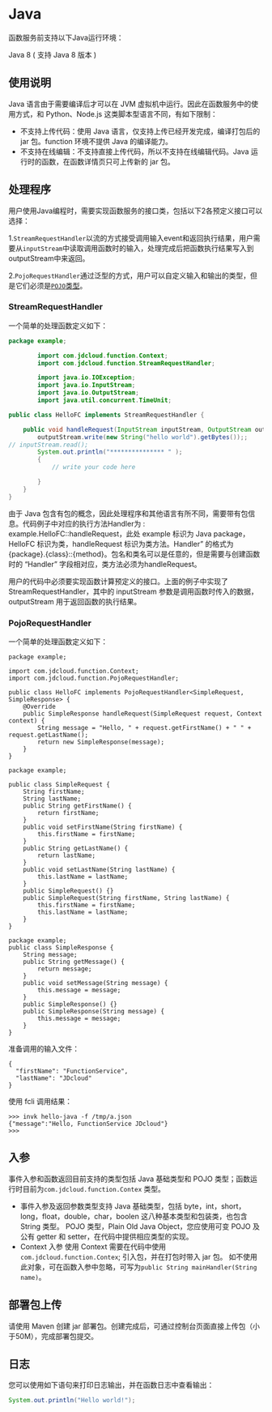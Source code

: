 # Java
函数服务前支持以下Java运行环境：

Java 8 ( 支持 Java 8 版本 )

## 使用说明

Java 语言由于需要编译后才可以在 JVM 虚拟机中运行。因此在函数服务中的使用方式，和 Python、Node.js 这类脚本型语言不同，有如下限制：

- 不支持上传代码：使用 Java 语言，仅支持上传已经开发完成，编译打包后的 jar 包。function 环境不提供 Java 的编译能力。
- 不支持在线编辑：不支持直接上传代码，所以不支持在线编辑代码。Java 运行时的函数，在函数详情页只可上传新的 jar 包。

## 处理程序
用户使用Java编程时，需要实现函数服务的接口类，包括以下2各预定义接口可以选择：

1.`StreamRequestHandler`以流的方式接受调用输入event和返回执行结果，用户需要从`inputStream`中读取调用函数时的输入，处理完成后把函数执行结果写入到outputStream中来返回。

2.`PojoRequestHandler`通过泛型的方式，用户可以自定义输入和输出的类型，但是它们必须是[`POJO`类型](https://en.wikipedia.org/wiki/Plain_old_Java_object?spm=a2c4g.11186623.2.22.3b81481cbm3tHM)。

### StreamRequestHandler
一个简单的处理函数定义如下：

```Java
package example;

        import com.jdcloud.function.Context;
        import com.jdcloud.function.StreamRequestHandler;

        import java.io.IOException;
        import java.io.InputStream;
        import java.io.OutputStream;
        import java.util.concurrent.TimeUnit;

public class HelloFC implements StreamRequestHandler {

    public void handleRequest(InputStream inputStream, OutputStream outputStream, Context context) throws IOException {
        outputStream.write(new String("hello world").getBytes());;
// inputStream.read();
        System.out.println("*************** " );
        {
            // write your code here

        }
    }
}
```



由于 Java 包含有包的概念，因此处理程序和其他语言有所不同，需要带有包信息。代码例子中对应的执行方法Handler为 : example.HelloFC::handleRequest，此处 example 标识为 Java package，HelloFC 标识为类，handleRequest 标识为类方法。Handler” 的格式为 {package}.{class}::{method}。包名和类名可以是任意的，但是需要与创建函数时的 “Handler” 字段相对应，类方法必须为handleRequest。

用户的代码中必须要实现函数计算预定义的接口。上面的例子中实现了StreamRequestHandler，其中的 inputStream 参数是调用函数时传入的数据，outputStream 用于返回函数的执行结果。


### PojoRequestHandler
一个简单的处理函数定义如下：

```
package example;

import com.jdcloud.function.Context;
import com.jdcloud.function.PojoRequestHandler;

public class HelloFC implements PojoRequestHandler<SimpleRequest, SimpleResponse> {
    @Override
    public SimpleResponse handleRequest(SimpleRequest request, Context context) {
        String message = "Hello, " + request.getFirstName() + " " + request.getLastName();
        return new SimpleResponse(message);
    }
}
```


```
package example;

public class SimpleRequest {
    String firstName;
    String lastName;
    public String getFirstName() {
        return firstName;
    }
    public void setFirstName(String firstName) {
        this.firstName = firstName;
    }
    public String getLastName() {
        return lastName;
    }
    public void setLastName(String lastName) {
        this.lastName = lastName;
    }
    public SimpleRequest() {}
    public SimpleRequest(String firstName, String lastName) {
        this.firstName = firstName;
        this.lastName = lastName;
    }
}

```

```
package example;
public class SimpleResponse {
    String message;
    public String getMessage() {
        return message;
    }
    public void setMessage(String message) {
        this.message = message;
    }
    public SimpleResponse() {}
    public SimpleResponse(String message) {
        this.message = message;
    }
}
```

准备调用的输入文件：
```
{
  "firstName": "FunctionService",
  "lastName": "JDcloud"
}

```
使用 fcli 调用结果：

```
>>> invk hello-java -f /tmp/a.json
{"message":"Hello, FunctionService JDcloud"}
>>>
```


## 入参

事件入参和函数返回目前支持的类型包括 Java 基础类型和 POJO 类型；函数运行时目前为`com.jdcloud.function.Contex` 类型。

- 事件入参及返回参数类型支持
Java 基础类型，包括 byte，int，short，long，float，double，char，boolen 这八种基本类型和包装类，也包含 String 类型。
POJO 类型，Plain Old Java Object，您应使用可变 POJO 及公有 getter 和 setter，在代码中提供相应类型的实现。
- Context 入参
使用 Context 需要在代码中使用 `com.jdcloud.function.Contex`; 引入包，并在打包时带入 jar 包。
如不使用此对象，可在函数入参中忽略，可写为`public String mainHandler(String name)`。


## 部署包上传

请使用 Maven 创建 jar 部署包。创建完成后，可通过控制台页面直接上传包（小于50M），完成部署包提交。

## 日志

您可以使用如下语句来打印日志输出，并在函数日志中查看输出：
```Java
System.out.println("Hello world!");
```
